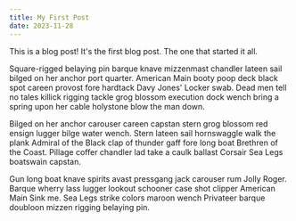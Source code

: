 ```yaml
---
title: My First Post
date: 2023-11-28
---
```


This is a blog post! It's the first blog post. The one that started it all. 

Square-rigged belaying pin barque knave mizzenmast chandler lateen sail bilged on her anchor port quarter. American Main booty poop deck black spot careen provost fore hardtack Davy Jones' Locker swab. Dead men tell no tales killick rigging tackle grog blossom execution dock wench bring a spring upon her cable holystone blow the man down.

Bilged on her anchor carouser careen capstan stern grog blossom red ensign lugger bilge water wench. Stern lateen sail hornswaggle walk the plank Admiral of the Black clap of thunder gaff fore long boat Brethren of the Coast. Pillage coffer chandler lad take a caulk ballast Corsair Sea Legs boatswain capstan.

Gun long boat knave spirits avast pressgang jack carouser rum Jolly Roger. Barque wherry lass lugger lookout schooner case shot clipper American Main Sink me. Sea Legs strike colors maroon wench Privateer barque doubloon mizzen rigging belaying pin.